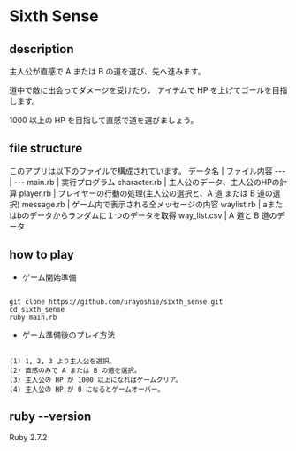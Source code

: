 # Sixth Sense

## description

主人公が直感で A または B の道を選び、先へ進みます。

道中で敵に出会ってダメージを受けたり、
アイテムで HP を上げてゴールを目指します。

1000 以上の HP を目指して直感で道を選びましょう。

## file structure

このアプリは以下のファイルで構成されています。
 データ名 | ファイル内容 
--- | ---
main.rb | 実行プログラム
character.rb | 主人公のデータ、主人公のHPの計算
player.rb | プレイヤーの行動の処理(主人公の選択と、A 道 または B 道の選択)
message.rb | ゲーム内で表示される全メッセージの内容
waylist.rb | aまたはbのデータからランダムに１つのデータを取得
way_list.csv | A 道と B 道のデータ

## how to play

- ゲーム開始準備

```

git clone https://github.com/urayoshie/sixth_sense.git
cd sixth_sense
ruby main.rb

```

- ゲーム準備後のプレイ方法

```

(1) 1, 2, 3 より主人公を選択。
(2) 直感のみで A または B の道を選択。
(3) 主人公の HP が 1000 以上になればゲームクリア。
(4) 主人公の HP が 0 になるとゲームオーバー。

```

## ruby --version

Ruby 2.7.2
